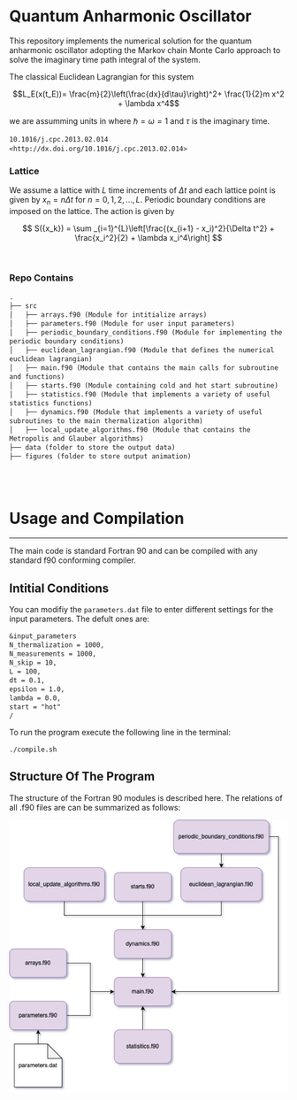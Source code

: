 # Quantum Anharmonic Oscillator

This repository implements the numerical solution for the quantum anharmonic oscillator adopting the Markov chain Monte Carlo approach to solve the imaginary time path integral of the system.

The classical Euclidean Lagrangian for this system


$$L_E(x(t_E))= \frac{m}{2}\left(\frac{dx}{d\tau}\right)^2+ \frac{1}{2}m x^2 + \lambda x^4$$ 

we are assumming units in where $\hbar = \omega = 1$ and $\tau$ is the imaginary time. 



`10.1016/j.cpc.2013.02.014 <http://dx.doi.org/10.1016/j.cpc.2013.02.014>`


### Lattice

We assume a lattice with $L$ time increments of $\Delta t$ and each lattice point is given by $x_n= n\Delta t$ for $n= 0,1,2,\dots ,L$. Periodic boundary conditions are imposed on the lattice. The action is given by

$$
S({x_k}) = \sum _{i=1}^{L}\left[\frac{(x_{i+1} - x_i)^2}{\Delta t^2} + \frac{x_i^2}{2} + \lambda x_i^4\right]
$$


<br/>

### Repo Contains
```
.
├── src 
│   ├── arrays.f90 (Module for intitialize arrays) 
│   ├── parameters.f90 (Module for user input parameters) 
│   ├── periodic_boundary_conditions.f90 (Module for implementing the periodic boundary conditions)
│   ├── euclidean_lagrangian.f90 (Module that defines the numerical euclidean lagrangian)  
│   ├── main.f90 (Module that contains the main calls for subroutine and functions)  
│   ├── starts.f90 (Module containing cold and hot start subroutine)  
│   ├── statistics.f90 (Module that implements a variety of useful statistics functions)
│   ├── dynamics.f90 (Module that implements a variety of useful subroutines to the main thermalization algorithm)
│   ├── local_update_algorithms.f90 (Module that contains the Metropolis and Glauber algorithms)
├── data (folder to store the output data)
├── figures (folder to store output animation)


  
```

# Usage and Compilation

-----------

The main code is standard Fortran 90 and can be compiled
with any standard f90 conforming compiler.

## Intitial Conditions
You can modifiy the ``parameters.dat`` file to enter different settings for the input parameters. The defult ones are: 

```
&input_parameters
N_thermalization = 1000,
N_measurements = 1000,
N_skip = 10,
L = 100,
dt = 0.1,
epsilon = 1.0,
lambda = 0.0,
start = "hot"
/
```

To run the program execute the following line in the terminal:
```
./compile.sh
```

Structure Of The Program
------------------------

The structure of the Fortran 90 modules is described here. The relations of all .f90 files are can be summarized as follows:


![My Image](dependency_diagram.png )